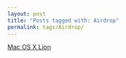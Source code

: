 ```yaml
---
layout: post
title: "Posts tagged with: Airdrop"
permalink: tags/Airdrop/
---
```

[Mac OS X Lion](/2011/07/mac-os-x-lion)
